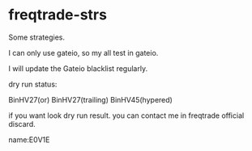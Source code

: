 # freqtrade-strs
Some strategies.

I can only use gateio, so my all test in gateio.

I will update the Gateio blacklist regularly.

dry run status:

BinHV27(or)  BinHV27(trailing)  BinHV45(hypered)

if you want look dry run result. you can contact me in freqtrade official discard.

name:E0V1E
